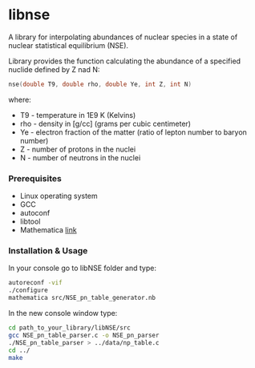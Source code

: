 # libnse
A library for interpolating abundances of nuclear species in a state of nuclear statistical equilibrium (NSE).

Library provides the function calculating the abundance of a specified nuclide defined by Z nad N:
```c
nse(double T9, double rho, double Ye, int Z, int N)
```
where:
* T9 - temperature in 1E9 K (Kelvins)
* rho - density in [g/cc]  (grams per cubic centimeter)
* Ye  - electron fraction of the matter (ratio of lepton number to baryon number)
* Z - number of protons in the nuclei
* N - number of neutrons in the nuclei

### Prerequisites
* Linux operating system
* GCC
* autoconf
* libtool
* Mathematica [link](http://www.wolfram.com/mathematica/)

### Installation & Usage
In your console go to libNSE folder and type:
```sh
autoreconf -vif
./configure
mathematica src/NSE_pn_table_generator.nb
```
In the new console window type:
```sh
cd path_to_your_library/libNSE/src
gcc NSE_pn_table_parser.c -o NSE_pn_parser
./NSE_pn_table_parser > ../data/np_table.c
cd ../
make
```
